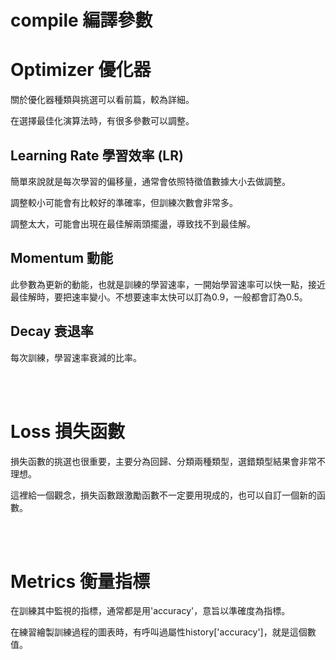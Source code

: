 # compile 編譯參數

# Optimizer 優化器

關於優化器種類與挑選可以看前篇，較為詳細。

在選擇最佳化演算法時，有很多參數可以調整。

## Learning Rate 學習效率 (LR)

簡單來說就是每次學習的偏移量，通常會依照特徵值數據大小去做調整。

調整較小可能會有比較好的準確率，但訓練次數會非常多。

調整太大，可能會出現在最佳解兩頭擺盪，導致找不到最佳解。

## Momentum 動能

此參數為更新的動能，也就是訓練的學習速率，一開始學習速率可以快一點，接近最佳解時，要把速率變小。不想要速率太快可以訂為0.9，一般都會訂為0.5。


## Decay 衰退率

每次訓練，學習速率衰減的比率。


<br/>
<br/>

# Loss 損失函數

損失函數的挑選也很重要，主要分為回歸、分類兩種類型，選錯類型結果會非常不理想。

這裡給一個觀念，損失函數跟激勵函數不一定要用現成的，也可以自訂一個新的函數。


<br/>
<br/>

# Metrics 衡量指標

在訓練其中監視的指標，通常都是用'accuracy'，意旨以準確度為指標。

在練習繪製訓練過程的圖表時，有呼叫過屬性history['accuracy']，就是這個數值。


<br/>
<br/>